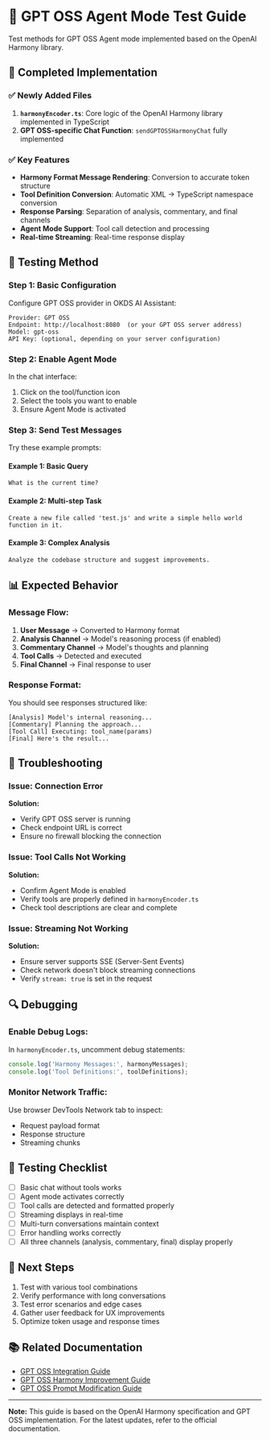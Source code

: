# 🧪 GPT OSS Agent Mode Test Guide

Test methods for GPT OSS Agent mode implemented based on the OpenAI Harmony library.

## 🎯 **Completed Implementation**

### ✅ **Newly Added Files**

1. **`harmonyEncoder.ts`**: Core logic of the OpenAI Harmony library implemented in TypeScript
2. **GPT OSS-specific Chat Function**: `sendGPTOSSHarmonyChat` fully implemented

### ✅ **Key Features**

- **Harmony Format Message Rendering**: Conversion to accurate token structure
- **Tool Definition Conversion**: Automatic XML → TypeScript namespace conversion
- **Response Parsing**: Separation of analysis, commentary, and final channels
- **Agent Mode Support**: Tool call detection and processing
- **Real-time Streaming**: Real-time response display

## 🔧 **Testing Method**

### **Step 1: Basic Configuration**

Configure GPT OSS provider in OKDS AI Assistant:

```
Provider: GPT OSS
Endpoint: http://localhost:8080  (or your GPT OSS server address)
Model: gpt-oss
API Key: (optional, depending on your server configuration)
```

### **Step 2: Enable Agent Mode**

In the chat interface:

1. Click on the tool/function icon
2. Select the tools you want to enable
3. Ensure Agent Mode is activated

### **Step 3: Send Test Messages**

Try these example prompts:

#### Example 1: Basic Query
```
What is the current time?
```

#### Example 2: Multi-step Task
```
Create a new file called 'test.js' and write a simple hello world function in it.
```

#### Example 3: Complex Analysis
```
Analyze the codebase structure and suggest improvements.
```

## 📊 **Expected Behavior**

### Message Flow:

1. **User Message** → Converted to Harmony format
2. **Analysis Channel** → Model's reasoning process (if enabled)
3. **Commentary Channel** → Model's thoughts and planning
4. **Tool Calls** → Detected and executed
5. **Final Channel** → Final response to user

### Response Format:

You should see responses structured like:

```
[Analysis] Model's internal reasoning...
[Commentary] Planning the approach...
[Tool Call] Executing: tool_name(params)
[Final] Here's the result...
```

## 🐛 **Troubleshooting**

### Issue: Connection Error

**Solution:**
- Verify GPT OSS server is running
- Check endpoint URL is correct
- Ensure no firewall blocking the connection

### Issue: Tool Calls Not Working

**Solution:**
- Confirm Agent Mode is enabled
- Verify tools are properly defined in `harmonyEncoder.ts`
- Check tool descriptions are clear and complete

### Issue: Streaming Not Working

**Solution:**
- Ensure server supports SSE (Server-Sent Events)
- Check network doesn't block streaming connections
- Verify `stream: true` is set in the request

## 🔍 **Debugging**

### Enable Debug Logs:

In `harmonyEncoder.ts`, uncomment debug statements:

```typescript
console.log('Harmony Messages:', harmonyMessages);
console.log('Tool Definitions:', toolDefinitions);
```

### Monitor Network Traffic:

Use browser DevTools Network tab to inspect:
- Request payload format
- Response structure
- Streaming chunks

## 📝 **Testing Checklist**

- [ ] Basic chat without tools works
- [ ] Agent mode activates correctly
- [ ] Tool calls are detected and formatted properly
- [ ] Streaming displays in real-time
- [ ] Multi-turn conversations maintain context
- [ ] Error handling works correctly
- [ ] All three channels (analysis, commentary, final) display properly

## 🚀 **Next Steps**

1. Test with various tool combinations
2. Verify performance with long conversations
3. Test error scenarios and edge cases
4. Gather user feedback for UX improvements
5. Optimize token usage and response times

## 📚 **Related Documentation**

- [GPT OSS Integration Guide](GPT_OSS_Integration_Guide.md)
- [GPT OSS Harmony Improvement Guide](GPT_OSS_Harmony_Improvement_Guide.md)
- [GPT OSS Prompt Modification Guide](GPT_OSS_Prompt_Modification_Guide.md)

---

**Note:** This guide is based on the OpenAI Harmony specification and GPT OSS implementation. For the latest updates, refer to the official documentation.
